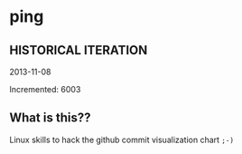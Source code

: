 # ping

## HISTORICAL ITERATION
2013-11-08

Incremented: 6003

## What is this?? 
Linux skills to hack the github commit visualization chart `;-)`
